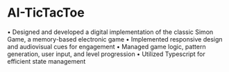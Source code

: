 # AI-TicTacToe
• Designed and developed a digital implementation of the classic Simon Game, a memory-based electronic game
• Implemented responsive design and audiovisual cues for engagement
• Managed game logic, pattern generation, user input, and level progression
• Utilized Typescript for efficient state management
